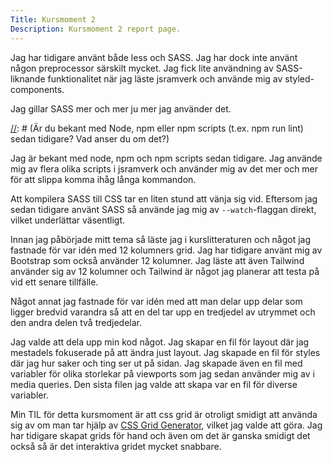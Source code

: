```yaml
---
Title: Kursmoment 2
Description: Kursmoment 2 report page.
---
```


[//]: # 'Vad tycker du om SASS än så länge?'

Jag har tidigare använt både less och SASS. Jag har dock inte använt
någon preprocessor särskilt mycket. Jag fick lite användning av
SASS-liknande funktionalitet när jag läste jsramverk och använde
mig av styled-components.

Jag gillar SASS mer och mer ju mer jag använder det.

[//]: # (Är du bekant med Node, npm eller npm scripts (t.ex. npm run lint) sedan tidigare? Vad anser du om det?)

Jag är bekant med node, npm och npm scripts sedan tidigare. Jag använde
mig av flera olika scripts i jsramverk och använder mig av det mer och
mer för att slippa komma ihåg långa kommandon.

[//]: # 'Hur kändes det att kompilera SASS till CSS, var det något du reflekterade över?'

Att kompilera SASS till CSS tar en liten stund att vänja sig vid.
Eftersom jag sedan tidigare använt SASS så använde jag mig av `--watch`-flaggan
direkt, vilket underlättar väsentligt.

[//]: # 'Kommentera ditt tema, hur kan man beskriva dess design och hade du några planer på “design” när du byggde ditt tema?'

Innan jag påbörjade mitt tema så läste jag i kurslitteraturen och något
jag fastnade för var idén med 12 kolumners grid. Jag har tidigare använt
mig av Bootstrap som också använder 12 kolumner. Jag läste att även
Tailwind använder sig av 12 kolumner och Tailwind är något jag planerar
att testa på vid ett senare tillfälle.

Något annat jag fastnade för var idén med att man delar upp delar som
ligger bredvid varandra så att en del tar upp en tredjedel av utrymmet
och den andra delen två tredjedelar.

[//]: # 'Valde du att dela upp din kod? Vilka uppdelningar valde du att göra?'

Jag valde att dela upp min kod något. Jag skapar en fil för layout där
jag mestadels fokuserade på att ändra just layout. Jag skapade en fil för
styles där jag hur saker och ting ser ut på sidan. Jag skapade även
en fil med variabler för olika storlekar på viewports som jag sedan
använder mig av i media queries. Den sista filen jag valde att skapa
var en fil för diverse variabler.

[//]: # 'Vilken är din TIL för detta kmom?'

Min TIL för detta kursmoment är att css grid är otroligt smidigt att
använda sig av om man tar hjälp av [CSS Grid Generator](https://grid.layoutit.com/),
vilket jag valde att göra. Jag har tidigare skapat grids för hand och
även om det är ganska smidigt det också så är det interaktiva gridet
mycket snabbare.
